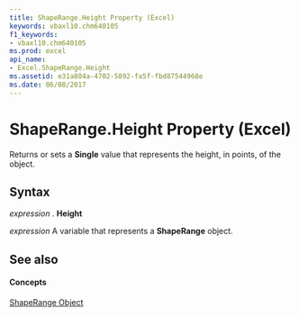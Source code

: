 ```yaml
---
title: ShapeRange.Height Property (Excel)
keywords: vbaxl10.chm640105
f1_keywords:
- vbaxl10.chm640105
ms.prod: excel
api_name:
- Excel.ShapeRange.Height
ms.assetid: e31a804a-4702-5892-fa5f-fbd87544968e
ms.date: 06/08/2017
---
```



# ShapeRange.Height Property (Excel)

Returns or sets a **Single** value that represents the height, in points, of the object.


## Syntax

 _expression_ . **Height**

 _expression_ A variable that represents a **ShapeRange** object.


## See also


#### Concepts


[ShapeRange Object](shaperange-object-excel.md)

